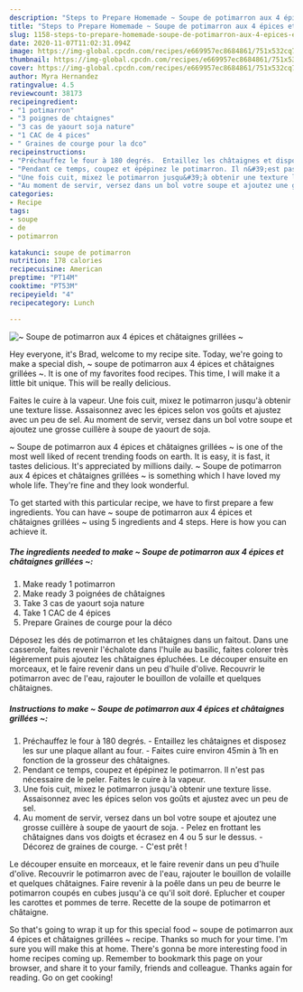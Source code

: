 ```yaml
---
description: "Steps to Prepare Homemade ~ Soupe de potimarron aux 4 épices et châtaignes grillées ~"
title: "Steps to Prepare Homemade ~ Soupe de potimarron aux 4 épices et châtaignes grillées ~"
slug: 1158-steps-to-prepare-homemade-soupe-de-potimarron-aux-4-epices-et-chataignes-grillees
date: 2020-11-07T11:02:31.094Z
image: https://img-global.cpcdn.com/recipes/e669957ec8684861/751x532cq70/soupe-de-potimarron-aux-4-epices-et-chataignes-grillees-photo-principale-de-la-recette.jpg
thumbnail: https://img-global.cpcdn.com/recipes/e669957ec8684861/751x532cq70/soupe-de-potimarron-aux-4-epices-et-chataignes-grillees-photo-principale-de-la-recette.jpg
cover: https://img-global.cpcdn.com/recipes/e669957ec8684861/751x532cq70/soupe-de-potimarron-aux-4-epices-et-chataignes-grillees-photo-principale-de-la-recette.jpg
author: Myra Hernandez
ratingvalue: 4.5
reviewcount: 38173
recipeingredient:
- "1 potimarron"
- "3 poignes de chtaignes"
- "3 cas de yaourt soja nature"
- "1 CAC de 4 pices"
- " Graines de courge pour la dco"
recipeinstructions:
- "Préchauffez le four à 180 degrés.  Entaillez les châtaignes et disposez les sur une plaque allant au four. Faites cuire environ 45min à 1h en fonction de la grosseur des châtaignes."
- "Pendant ce temps, coupez et épépinez le potimarron. Il n&#39;est pas nécessaire de le peler. Faites le cuire à la vapeur."
- "Une fois cuit, mixez le potimarron jusqu&#39;à obtenir une texture lisse. Assaisonnez avec les épices selon vos goûts et ajustez avec un peu de sel."
- "Au moment de servir, versez dans un bol votre soupe et ajoutez une grosse cuillère à soupe de yaourt de soja. Pelez en frottant les châtaignes dans vos doigts et écrasez en 4 ou 5 sur le dessus. Décorez de graines de courge. C&#39;est prêt !"
categories:
- Recipe
tags:
- soupe
- de
- potimarron

katakunci: soupe de potimarron 
nutrition: 178 calories
recipecuisine: American
preptime: "PT14M"
cooktime: "PT53M"
recipeyield: "4"
recipecategory: Lunch

---
```



![~ Soupe de potimarron aux 4 épices et châtaignes grillées ~](https://img-global.cpcdn.com/recipes/e669957ec8684861/751x532cq70/soupe-de-potimarron-aux-4-epices-et-chataignes-grillees-photo-principale-de-la-recette.jpg)

Hey everyone, it's Brad, welcome to my recipe site. Today, we're going to make a special dish, ~ soupe de potimarron aux 4 épices et châtaignes grillées ~. It is one of my favorites food recipes. This time, I will make it a little bit unique. This will be really delicious.

Faites le cuire à la vapeur. Une fois cuit, mixez le potimarron jusqu&#39;à obtenir une texture lisse. Assaisonnez avec les épices selon vos goûts et ajustez avec un peu de sel. Au moment de servir, versez dans un bol votre soupe et ajoutez une grosse cuillère à soupe de yaourt de soja.

~ Soupe de potimarron aux 4 épices et châtaignes grillées ~ is one of the most well liked of recent trending foods on earth. It is easy, it is fast, it tastes delicious. It's appreciated by millions daily. ~ Soupe de potimarron aux 4 épices et châtaignes grillées ~ is something which I have loved my whole life. They're fine and they look wonderful.


To get started with this particular recipe, we have to first prepare a few ingredients. You can have ~ soupe de potimarron aux 4 épices et châtaignes grillées ~ using 5 ingredients and 4 steps. Here is how you can achieve it.

<!--inarticleads1-->

##### The ingredients needed to make ~ Soupe de potimarron aux 4 épices et châtaignes grillées ~:

1. Make ready 1 potimarron
1. Make ready 3 poignées de châtaignes
1. Take 3 cas de yaourt soja nature
1. Take 1 CAC de 4 épices
1. Prepare  Graines de courge pour la déco


Déposez les dés de potimarron et les châtaignes dans un faitout. Dans une casserole, faites revenir l&#39;échalote dans l&#39;huile au basilic, faites colorer très légèrement puis ajoutez les châtaignes épluchées. Le découper ensuite en morceaux, et le faire revenir dans un peu d&#39;huile d&#39;olive. Recouvrir le potimarron avec de l&#39;eau, rajouter le bouillon de volaille et quelques châtaignes. 

<!--inarticleads2-->

##### Instructions to make ~ Soupe de potimarron aux 4 épices et châtaignes grillées ~:

1. Préchauffez le four à 180 degrés.  - Entaillez les châtaignes et disposez les sur une plaque allant au four. - Faites cuire environ 45min à 1h en fonction de la grosseur des châtaignes.
1. Pendant ce temps, coupez et épépinez le potimarron. Il n&#39;est pas nécessaire de le peler. Faites le cuire à la vapeur.
1. Une fois cuit, mixez le potimarron jusqu&#39;à obtenir une texture lisse. Assaisonnez avec les épices selon vos goûts et ajustez avec un peu de sel.
1. Au moment de servir, versez dans un bol votre soupe et ajoutez une grosse cuillère à soupe de yaourt de soja. - Pelez en frottant les châtaignes dans vos doigts et écrasez en 4 ou 5 sur le dessus. - Décorez de graines de courge. - C&#39;est prêt !


Le découper ensuite en morceaux, et le faire revenir dans un peu d&#39;huile d&#39;olive. Recouvrir le potimarron avec de l&#39;eau, rajouter le bouillon de volaille et quelques châtaignes. Faire revenir à la poêle dans un peu de beurre le potimarron coupés en cubes jusqu&#39;à ce qu&#39;il soit doré. Eplucher et couper les carottes et pommes de terre. Recette de la soupe de potimarron et châtaigne. 

So that's going to wrap it up for this special food ~ soupe de potimarron aux 4 épices et châtaignes grillées ~ recipe. Thanks so much for your time. I'm sure you will make this at home. There's gonna be more interesting food in home recipes coming up. Remember to bookmark this page on your browser, and share it to your family, friends and colleague. Thanks again for reading. Go on get cooking!
